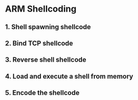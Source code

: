 # ARM Shellcoding

## 1. Shell spawning shellcode

## 2. Bind TCP shellcode

## 3. Reverse shell shellcode

## 4. Load and execute a shell from memory

## 5. Encode the shellcode
